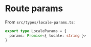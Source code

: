 # Route params

From `src/types/locale-params.ts`:

```ts
export type LocaleParams = {
  params: Promise<{ locale: string }>
}
```

